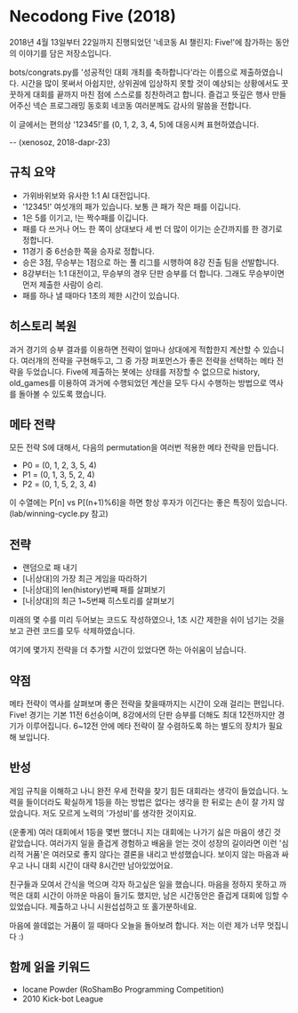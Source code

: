 # Necodong Five (2018)

2018년 4월 13일부터 22일까지 진행되었던 '네코동 AI 챌린지: Five!'에 참가하는 동안의 이야기를 담은 저장소입니다.

bots/congrats.py를 '성공적인 대회 개최를 축하합니다'라는 이름으로 제출하였습니다.
시간을 많이 못써서 아쉽지만, 상위권에 입상하지 못할 것이 예상되는 상황에서도 꿋꿋하게 대회를 끝까지 마친 점에 스스로를 칭찬하려고 합니다.
즐겁고 뜻깊은 행사 만들어주신 넥슨 프로그래밍 동호회 네코동 여러분께도 감사의 말씀을 전합니다.

이 글에서는 편의상 '12345!'를 (0, 1, 2, 3, 4, 5)에 대응시켜 표현하였습니다.

-- (xenosoz, 2018-dapr-23)


## 규칙 요약

* 가위바위보와 유사한 1:1 AI 대전입니다.
* '12345!' 여섯개의 패가 있습니다. 보통 큰 패가 작은 패를 이깁니다.
* 1은 5를 이기고, !는 짝수패를 이깁니다.
* 패를 다 쓰거나 어느 한 쪽이 상대보다 세 번 더 많이 이기는 순간까지를 한 경기로 정합니다.
* 11경기 중 6선승한 쪽을 승자로 정합니다.
* 승은 3점, 무승부는 1점으로 하는 풀 리그를 시행하여 8강 진출 팀을 선발합니다.
* 8강부터는 1:1 대전이고, 무승부의 경우 단판 승부를 더 합니다. 그래도 무승부이면 먼저 제출한 사람이 승리.
* 패를 하나 낼 때마다 1초의 제한 시간이 있습니다.


## 히스토리 복원

과거 경기의 승부 결과를 이용하면 전략이 얼마나 상대에게 적합한지 계산할 수 있습니다.
여러개의 전략을 구현해두고, 그 중 가장 퍼포먼스가 좋은 전략을 선택하는 메타 전략을 두었습니다.
Five에 제출하는 봇에는 상태를 저장할 수 없으므로 history, old\_games를 이용하여 과거에 수행되었던 계산을 모두 다시 수행하는 방법으로 역사를 돌아볼 수 있도록 했습니다.


## 메타 전략

모든 전략 S에 대해서, 다음의 permutation을 여러번 적용한 메타 전략을 만듭니다.

* P0 = (0, 1, 2, 3, 5, 4)
* P1 = (0, 1, 3, 5, 2, 4)
* P2 = (0, 1, 5, 2, 3, 4)

이 수열에는 P[n] vs P[(n+1)%6]을 하면 항상 후자가 이긴다는 좋은 특징이 있습니다. (lab/winning-cycle.py 참고)


## 전략

* 랜덤으로 패 내기
* [나|상대]의 가장 최근 게임을 따라하기
* [나|상대]의 len(history)번째 패를 살펴보기
* [나|상대]의 최근 1~5번째 히스토리를 살펴보기

미래의 몇 수를 미리 두어보는 코드도 작성하였으나, 1초 시간 제한을 쉬이 넘기는 것을 보고 관련 코드를 모두 삭제하였습니다.

여기에 몇가지 전략을 더 추가할 시간이 있었다면 하는 아쉬움이 남습니다.


## 약점

메타 전략이 역사를 살펴보며 좋은 전략을 찾을때까지는 시간이 오래 걸리는 편입니다.
Five! 경기는 기본 11전 6선승이며, 8강에서의 단판 승부를 더해도 최대 12전까지만 경기가 이루어집니다.
6~12전 안에 메타 전략이 잘 수렴하도록 하는 별도의 장치가 필요해 보입니다.


## 반성

게임 규칙을 이해하고 나니 완전 우세 전략을 찾기 힘든 대회라는 생각이 들었습니다.
노력을 들이더라도 확실하게 1등을 하는 방법은 없다는 생각을 한 뒤로는 손이 잘 가지 않았습니다.
저도 모르게 노력의 '가성비'를 생각한 것이지요.

(운좋게) 여러 대회에서 1등을 몇번 했더니 지는 대회에는 나가기 싫은 마음이 생긴 것 같았습니다.
여러가지 일을 즐겁게 경험하고 배움을 얻는 것이 성장의 길이라면 이런 '심리적 거품'은 여러모로 좋지 않다는 결론을 내리고 반성했습니다.
보이지 않는 마음과 싸우고 나니 대회 시간이 대략 8시간만 남아있었어요.

친구들과 모여서 간식을 먹으며 각자 하고싶은 일을 했습니다.
마음을 정하지 못하고 까먹은 대회 시간이 아까운 마음이 들기도 했지만, 남은 시간동안은 즐겁게 대회에 임할 수 있었습니다.
제출하고 나니 시원섭섭하고 또 홀가분하네요.

마음에 쓸데없는 거품이 낄 때마다 오늘을 돌아보려 합니다.
저는 이런 제가 너무 멋집니다 :)


## 함께 읽을 키워드

* Iocane Powder (RoShamBo Programming Competition)
* 2010 Kick-bot League


